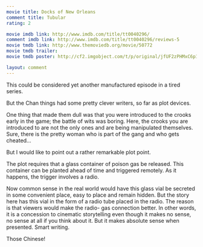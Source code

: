 ```yaml
---
movie title: Docks of New Orleans
comment title: Tubular
rating: 2

movie imdb link: http://www.imdb.com/title/tt0040296/
comment imdb link: http://www.imdb.com/title/tt0040296/reviews-5
movie tmdb link: http://www.themoviedb.org/movie/50772
movie tmdb trailer: 
movie tmdb poster: http://cf2.imgobject.com/t/p/original/jfUF2zPHMxC6p19ffV4y6sPChoU.jpg

layout: comment
---
```


This could be considered yet another manufactured episode in a tired series.

But the Chan things had some pretty clever writers, so far as plot devices.

One thing that made them dull was that you were introduced to the crooks early in the game; the battle of wits was boring. Here, the crooks you are introduced to are not the only ones and are being manipulated themselves. Sure, there is the pretty woman who is part of the gang and who gets cheated...

But I would like to point out a rather remarkable plot point. 

The plot requires that a glass container of poison gas be released. This container can be planted ahead of time and triggered remotely. As it happens, the trigger involves a radio.

Now common sense in the real world would have this glass vial be secreted in some convenient place, easy to place and remain hidden. But the story here has this vial in the form of a radio tube placed in the radio. The reason is that viewers would make the radio- gas connection better. In other words, it is a concession to cinematic storytelling even though it makes no sense, no sense at all if you think about it. But it makes absolute sense when presented. Smart writing.

Those Chinese!